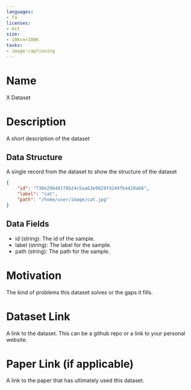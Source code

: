 ```yaml
---
languages:
- fa
licenses:
- mit
size:
- 10K<n<100K
tasks:
- image-captioning
---
```


# Name
X Dataset

# Description
A short description of the dataset

## Data Structure
A single record from the dataset to show the structure of the dataset
```json
{
    "id": "738e296491f8b24c5aa63e9829fd249fb4428a66",
    "label": "cat",
    "path": "/home/user/image/cat.jpg"
}
```

## Data Fields
- id (string): The id of the sample.
- label (string): The label for the sample.
- path (string): The path for the sample.

# Motivation
The kind of problems this dataset solves or the gaps it fills.

# Dataset Link
A link to the dataset. This can be a github repo or a link to your personal website.

# Paper Link (if applicable)
A link to the paper that has ultimately used this dataset.
